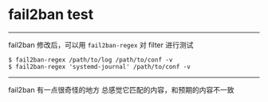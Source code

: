 # fail2ban test

---

fail2ban 修改后，可以用 `fail2ban-regex` 对 filter 进行测试

```
$ fail2ban-regex /path/to/log /path/to/conf -v
$ fail2ban-regex 'systemd-journal' /path/to/conf -v
```

---

fail2ban 有一点很奇怪的地方
总感觉它匹配的内容，和预期的内容不一致
